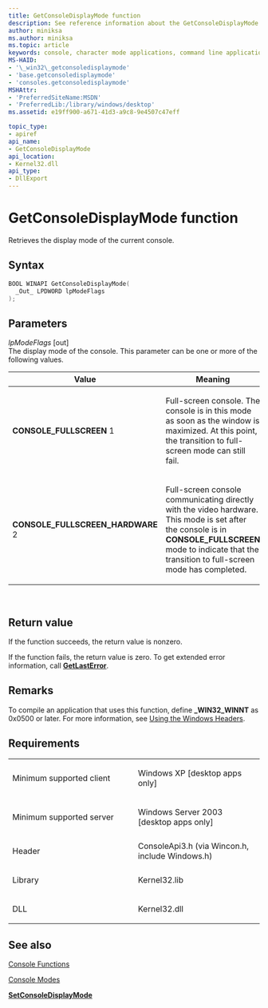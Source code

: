 ```yaml
---
title: GetConsoleDisplayMode function
description: See reference information about the GetConsoleDisplayMode function, which retrieves the display mode of the current console.
author: miniksa
ms.author: miniksa
ms.topic: article
keywords: console, character mode applications, command line applications, terminal applications, console api
MS-HAID:
- '\_win32\_getconsoledisplaymode'
- 'base.getconsoledisplaymode'
- 'consoles.getconsoledisplaymode'
MSHAttr:
- 'PreferredSiteName:MSDN'
- 'PreferredLib:/library/windows/desktop'
ms.assetid: e19ff900-a671-41d3-a9c8-9e4507c47eff

topic_type:
- apiref
api_name:
- GetConsoleDisplayMode
api_location:
- Kernel32.dll
api_type:
- DllExport
---
```


# GetConsoleDisplayMode function


Retrieves the display mode of the current console.

Syntax
------

```C
BOOL WINAPI GetConsoleDisplayMode(
  _Out_ LPDWORD lpModeFlags
);
```

Parameters
----------

*lpModeFlags* \[out\]  
The display mode of the console. This parameter can be one or more of the following values.

<table>
<colgroup>
<col width="50%" />
<col width="50%" />
</colgroup>
<thead>
<tr class="header">
<th>Value</th>
<th>Meaning</th>
</tr>
</thead>
<tbody>
<tr class="odd">
<td><span id="CONSOLE_FULLSCREEN"></span><span id="console_fullscreen"></span>
<strong>CONSOLE_FULLSCREEN</strong>
1</td>
<td><p>Full-screen console. The console is in this mode as soon as the window is maximized. At this point, the transition to full-screen mode can still fail.</p></td>
</tr>
<tr class="even">
<td><span id="CONSOLE_FULLSCREEN_HARDWARE"></span><span id="console_fullscreen_hardware"></span>
<strong>CONSOLE_FULLSCREEN_HARDWARE</strong>
2</td>
<td><p>Full-screen console communicating directly with the video hardware. This mode is set after the console is in <strong>CONSOLE_FULLSCREEN</strong> mode to indicate that the transition to full-screen mode has completed.</p></td>
</tr>
</tbody>
</table>

 

Return value
------------

If the function succeeds, the return value is nonzero.

If the function fails, the return value is zero. To get extended error information, call [**GetLastError**](https://msdn.microsoft.com/library/windows/desktop/ms679360).

Remarks
-------

To compile an application that uses this function, define **\_WIN32\_WINNT** as 0x0500 or later. For more information, see [Using the Windows Headers](https://msdn.microsoft.com/library/windows/desktop/aa383745).

Requirements
------------

<table>
<colgroup>
<col width="50%" />
<col width="50%" />
</colgroup>
<tbody>
<tr class="odd">
<td><p>Minimum supported client</p></td>
<td><p>Windows XP [desktop apps only]</p></td>
</tr>
<tr class="even">
<td><p>Minimum supported server</p></td>
<td><p>Windows Server 2003 [desktop apps only]</p></td>
</tr>
<tr class="odd">
<td><p>Header</p></td>
<td>ConsoleApi3.h (via Wincon.h, include Windows.h)</td>
</tr>
<tr class="even">
<td><p>Library</p></td>
<td>Kernel32.lib</td>
</tr>
<tr class="odd">
<td><p>DLL</p></td>
<td>Kernel32.dll</td>
</tr>
<tr class="even">
</tr>
<tr class="odd">
</tr>
<tr class="even">
</tr>
</tbody>
</table>

## <span id="see_also"></span>See also


[Console Functions](console-functions.md)

[Console Modes](console-modes.md)

[**SetConsoleDisplayMode**](setconsoledisplaymode.md)

 

 




